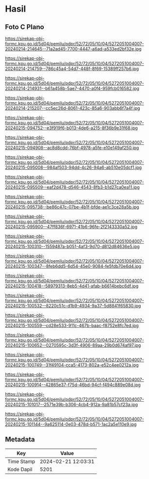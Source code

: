 # Hasil

## Foto C Plano

https://sirekap-obj-formc.kpu.go.id/5d04/pemilu/pdpr/52/72/05/10/04/5272051004007-20240214-214645--71a2ad45-7700-4447-a6ad-a533ed2bf32e.jpg

https://sirekap-obj-formc.kpu.go.id/5d04/pemilu/pdpr/52/72/05/10/04/5272051004007-20240214-214759--786c45a4-54d7-448f-8f69-15389ff257b6.jpg

https://sirekap-obj-formc.kpu.go.id/5d04/pemilu/pdpr/52/72/05/10/04/5272051004007-20240214-214931--b61a458b-5ae7-4470-a0f4-959fcb016582.jpg

https://sirekap-obj-formc.kpu.go.id/5d04/pemilu/pdpr/52/72/05/10/04/5272051004007-20240214-215207--cc5ec26d-8061-423c-85a6-903abb6f7a4f.jpg

https://sirekap-obj-formc.kpu.go.id/5d04/pemilu/pdpr/52/72/05/10/04/5272051004007-20240215-094752--e3f919f6-b013-4de6-a215-8f36b9e31f68.jpg

https://sirekap-obj-formc.kpu.go.id/5d04/pemilu/pdpr/52/72/05/10/04/5272051004007-20240215-094908--ac8d8cdd-76bf-4978-a5fe-e10e149af250.jpg

https://sirekap-obj-formc.kpu.go.id/5d04/pemilu/pdpr/52/72/05/10/04/5272051004007-20240215-095008--984af503-94dd-4c26-94a6-ab510e05dcf1.jpg

https://sirekap-obj-formc.kpu.go.id/5d04/pemilu/pdpr/52/72/05/10/04/5272051004007-20240215-095509--eaf2d478-d546-4543-8fb3-b1d27ca0ea11.jpg

https://sirekap-obj-formc.kpu.go.id/5d04/pemilu/pdpr/52/72/05/10/04/5272051004007-20240215-095738--be86c47c-07be-4b1f-bfde-ae1c3ce28a5b.jpg

https://sirekap-obj-formc.kpu.go.id/5d04/pemilu/pdpr/52/72/05/10/04/5272051004007-20240215-095900--47ff836f-6971-41b6-96fe-2f2143330a52.jpg

https://sirekap-obj-formc.kpu.go.id/5d04/pemilu/pdpr/52/72/05/10/04/5272051004007-20240215-100310--1559487a-b051-4af3-9d70-d812d84636e5.jpg

https://sirekap-obj-formc.kpu.go.id/5d04/pemilu/pdpr/52/72/05/10/04/5272051004007-20240215-100347--8feb6dd5-6d54-45e0-9084-fe5fdb70e6d4.jpg

https://sirekap-obj-formc.kpu.go.id/5d04/pemilu/pdpr/52/72/05/10/04/5272051004007-20240215-100418--58979313-8eb5-4d41-afab-b6614bebc6df.jpg

https://sirekap-obj-formc.kpu.go.id/5d04/pemilu/pdpr/52/72/05/10/04/5272051004007-20240215-100532--8220c51c-d1b9-4934-9a37-5d8841f65830.jpg

https://sirekap-obj-formc.kpu.go.id/5d04/pemilu/pdpr/52/72/05/10/04/5272051004007-20240215-100559--cd28e533-911c-467b-baac-f8752e8fc7ed.jpg

https://sirekap-obj-formc.kpu.go.id/5d04/pemilu/pdpr/52/72/05/10/04/5272051004007-20240215-100652--0270595c-3d3f-4906-89aa-29b0d674af97.jpg

https://sirekap-obj-formc.kpu.go.id/5d04/pemilu/pdpr/52/72/05/10/04/5272051004007-20240215-100749--31f49104-cca5-4173-802a-e52c4ee0212a.jpg

https://sirekap-obj-formc.kpu.go.id/5d04/pemilu/pdpr/52/72/05/10/04/5272051004007-20240215-100914--42865e37-f75d-46bd-94cf-f494c889e08d.jpg

https://sirekap-obj-formc.kpu.go.id/5d04/pemilu/pdpr/52/72/05/10/04/5272051004007-20240215-101017--2571e39b-b306-4cb4-912a-9a81b57cf23a.jpg

https://sirekap-obj-formc.kpu.go.id/5d04/pemilu/pdpr/52/72/05/10/04/5272051004007-20240215-101144--9a625114-0e03-478d-b571-1ac2a5e110e9.jpg


## Metadata

| Key        | Value               |
| ---------- | ------------------- |
| Time Stamp | 2024-02-21 12:03:31 |
| Kode Dapil | 5201                |




